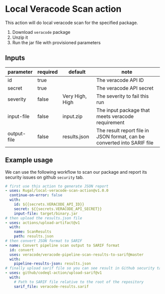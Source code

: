 # Local Veracode Scan action

This action will do local veracode scan for the specified package.  

1. Download `veracode` package
2. Unzip it
3. Run the jar file with provisioned parameters

## Inputs

parameter | required | default | note
----|---|---|---
id | true | | The veracode API ID
secret | true || The veracode API secret
severity | false | Very High, High |  The severity to fail this run
input-file | false | input.zip | The input package that meets veracode requirement
output-file | false | results.json | The result report file in JSON format, can be converted into SARIF file

## Example usage

We can use the following workflow to scan our package and report its security issues on github `security` tab.  

```yaml
# first use this action to generate JSON report
- uses: Rugal/local-veracode-scan-action@v1.0.0
  continue-on-error: false
  with:
    id: ${{secrets.VERACODE_API_ID}}
    secret: ${{secrets.VERACODE_API_SECRET}}
    input-file: target/binary.jar
# then upload the results.json file
- uses: actions/upload-artifact@v1
  with:
    name: ScanResults
    path: results.json
# then convert JSON format to SARIF
- name: Convert pipeline scan output to SARIF format
  id: convert
  uses: veracode/veracode-pipeline-scan-results-to-sarif@master
  with:
    pipeline-results-json: results.json
# finally upload sarif file so you can see result in Github security tab
- uses: github/codeql-action/upload-sarif@v1
  with:
    # Path to SARIF file relative to the root of the repository
    sarif_file: veracode-results.sarif
```
